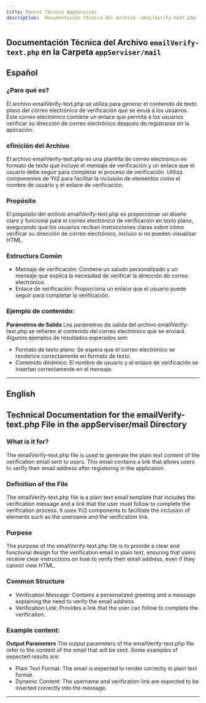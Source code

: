 ```yaml
---
title: Manual Técnico AppServiser
description:  Documentación Técnica del Archivo `emailVerify-text.php`
---
```


## Documentación Técnica del Archivo `emailVerify-text.php` en la Carpeta `appServiser/mail`

## Español

### ¿Para qué es?
El archivo emailVerify-text.php se utiliza para generar el contenido de texto plano del correo electrónico de verificación que se envía a los usuarios. Este correo electrónico contiene un enlace que permite a los usuarios verificar su dirección de correo electrónico después de registrarse en la aplicación.

### efinición del Archivo
El archivo emailVerify-text.php es una plantilla de correo electrónico en formato de texto que incluye el mensaje de verificación y un enlace que el usuario debe seguir para completar el proceso de verificación. Utiliza componentes de Yii2 para facilitar la inclusión de elementos como el nombre de usuario y el enlace de verificación.

### Propósito
El propósito del archivo emailVerify-text.php es proporcionar un diseño claro y funcional para el correo electrónico de verificación en texto plano, asegurando que los usuarios reciban instrucciones claras sobre cómo verificar su dirección de correo electrónico, incluso si no pueden visualizar HTML.

### Estructura Común
- Mensaje de verificación: Contiene un saludo personalizado y un mensaje que explica la necesidad de verificar la dirección de correo electrónico.
- Enlace de verificación: Proporciona un enlace que el usuario puede seguir para completar la verificación.

### Ejemplo de contenido:
**Parámetros de Salida**
Los parámetros de salida del archivo emailVerify-text.php se refieren al contenido del correo electrónico que se enviará. 
Algunos ejemplos de resultados esperados son:
- Formato de texto plano: Se espera que el correo electrónico se renderice correctamente en formato de texto.
- Contenido dinámico: El nombre de usuario y el enlace de verificación se insertan correctamente en el mensaje.
---

## English
## Technical Documentation for the emailVerify-text.php File in the appServiser/mail Directory

### What is it for?
The emailVerify-text.php file is used to generate the plain text content of the verification email sent to users. This email contains a link that allows users to verify their email address after registering in the application.

### Definition of the File
The emailVerify-text.php file is a plain text email template that includes the verification message and a link that the user must follow to complete the verification process. It uses Yii2 components to facilitate the inclusion of elements such as the username and the verification link.

### Purpose
The purpose of the emailVerify-text.php file is to provide a clear and functional design for the verification email in plain text, ensuring that users receive clear instructions on how to verify their email address, even if they cannot view HTML.

### Common Structure
- Verification Message: Contains a personalized greeting and a message explaining the need to verify the email address.
- Verification Link: Provides a link that the user can follow to complete the verification.

### Example content:
**Output Parameters**
The output parameters of the emailVerify-text.php file refer to the content of the email that will be sent. 
Some examples of expected results are:
- Plain Text Format: The email is expected to render correctly in plain text format.
- Dynamic Content: The username and verification link are expected to be inserted correctly into the message.
---